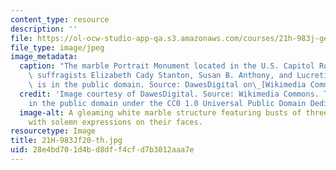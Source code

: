 ```yaml
---
content_type: resource
description: ''
file: https://ol-ocw-studio-app-qa.s3.amazonaws.com/courses/21h-983j-gender-historical-perspectives-fall-2020/28e4bd701d4bd8dff4cfd7b3012aaa7e_21H-983Jf20-th.jpg
file_type: image/jpeg
image_metadata:
  caption: "The marble Portrait Monument located in the U.S. Capitol Rotunda depicting\
    \ suffragists Elizabeth Cady Stanton, Susan B. Anthony, and Lucretia Mott. (Image\
    \ is in the public domain. Source: DawesDigital on\_[Wikimedia Commons](https://en.wikipedia.org/wiki/File:PortraitMonumentImage01.jpg).)"
  credit: 'Image courtesy of DawesDigital. Source: Wikimedia Commons. This image is
    in the public domain under the CC0 1.0 Universal Public Domain Dedication.'
  image-alt: A gleaming white marble structure featuring busts of three mature women
    with solemn expressions on their faces.
resourcetype: Image
title: 21H-983Jf20-th.jpg
uid: 28e4bd70-1d4b-d8df-f4cf-d7b3012aaa7e
---
```

